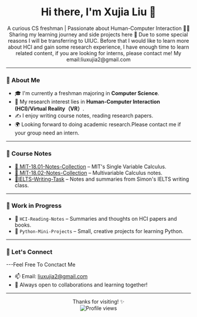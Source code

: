 <h1 align="center">Hi there, I'm Xujia Liu 👋</h1>

<p align="center">
  A curious CS freshman | Passionate about Human-Computer Interaction 🤖🎨<br>
  Sharing my learning journey and side projects here 🌱
  Due to some special reasons I will be transferring to UIUC. Before that I would like to learn more about HCI and gain some research experience, I have enough time to learn related content, if you are looking for interns, please contact me! My email:liuxujia2@gmail.com
</p>

---

### 🌟 About Me

- 🎓 I'm currently a freshman majoring in **Computer Science**.
- 🧠 My research interest lies in **Human-Computer Interaction (HCI)/Virtual Reality（VR）**.
- ✍️ I enjoy writing course notes, reading research papers.
- 🌍 Looking forward to doing academic research.Please contact me if your group need an intern.

---

### 📘 Course Notes

- [📒 MIT-18.01-Notes-Collection](https://github.com/None-Momo/MIT-18.01-Notes-Collection) – MIT's Single Variable Calculus.
- [📘 MIT-18.02-Notes-Collection](https://github.com/None-Momo/MIT-18.02-Notes-Collection) – Multivariable Calculus notes.
- [📝IELTS-Writing-Task](https://github.com/None-Momo/IELTS-Writing-Task) – Notes and summaries from Simon's IELTS writing class.


---

### 🔧 Work in Progress

- 🧩 `HCI-Reading-Notes` – Summaries and thoughts on HCI papers and books.
- 🐍 `Python-Mini-Projects` – Small, creative projects for learning Python.

---

### 💬 Let's Connect
---Feel Free To Conctact Me
- 📫 Email: liuxujia2@gmail.com  
- 🤝 Always open to collaborations and learning together!

---

<p align="center">
  Thanks for visiting! ✨<br>
  <img src="https://komarev.com/ghpvc/?username=None-Momo&color=blue" alt="Profile views" />
</p>
